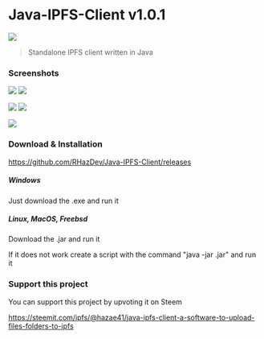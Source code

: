 # Java-IPFS-Client v1.0.1

![](https://ipfs.io/ipfs/QmViPMRbH2JkUrCFYQEQKXrtoztqFHsJpsKXFmXeYxR2cr)

> Standalone IPFS client written in Java

### Screenshots

![](https://image.prntscr.com/image/JlyXUdqnR-uI9EJr1xoqbQ.png)
![](https://image.prntscr.com/image/Om_T-wFVQKOR7e5ODTFWEg.png)

![](https://image.prntscr.com/image/FLzGdAOoRku0pEJujAi7_Q.png)
![](https://image.prntscr.com/image/XcEqSh0gQmuENSLBOpo7Kw.png)

![](https://ipfs.io/ipfs/QmPWy2LoZcY5X6neM5gGv7TF8un86GF82XVJL1EDfScrjt)

### Download & Installation

https://github.com/RHazDev/Java-IPFS-Client/releases

##### Windows

Just download the .exe and run it

##### Linux, MacOS, Freebsd 

Download the .jar and run it

If it does not work create a script with the command "java -jar <filename>.jar" and run it

### Support this project


You can support this project by upvoting it on Steem

https://steemit.com/ipfs/@hazae41/java-ipfs-client-a-software-to-upload-files-folders-to-ipfs